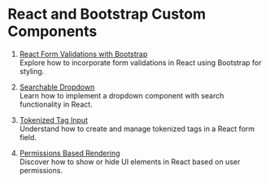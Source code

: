 
# React and Bootstrap Custom Components

1. [React Form Validations with Bootstrap](react-form-validations-with-bootstrap.md)  
   Explore how to incorporate form validations in React using Bootstrap for styling.

2. [Searchable Dropdown](SearchableDropdown.md)  
   Learn how to implement a dropdown component with search functionality in React.

3. [Tokenized Tag Input](TokenizedTagInput.md)  
   Understand how to create and manage tokenized tags in a React form field.

4. [Permissions Based Rendering](permissions-based%20rendering.md)  
   Discover how to show or hide UI elements in React based on user permissions.
